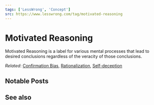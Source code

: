 ```yaml
---
tags: ['LessWrong', 'Concept']
src: https://www.lesswrong.com/tag/motivated-reasoning
---
```


# Motivated Reasoning
Motivated Reasoning is a label for various mental processes that lead to desired conclusions regardless of the veracity of those conclusions.

*Related*: [Confirmation Bias](https://www.lesswrong.com/tag/confirmation-bias), [Rationalization](https://www.lesswrong.com/tag/rationalization), [Self-deception](https://www.lesswrong.com/tag/self-deception) 

## Notable Posts
## See also
